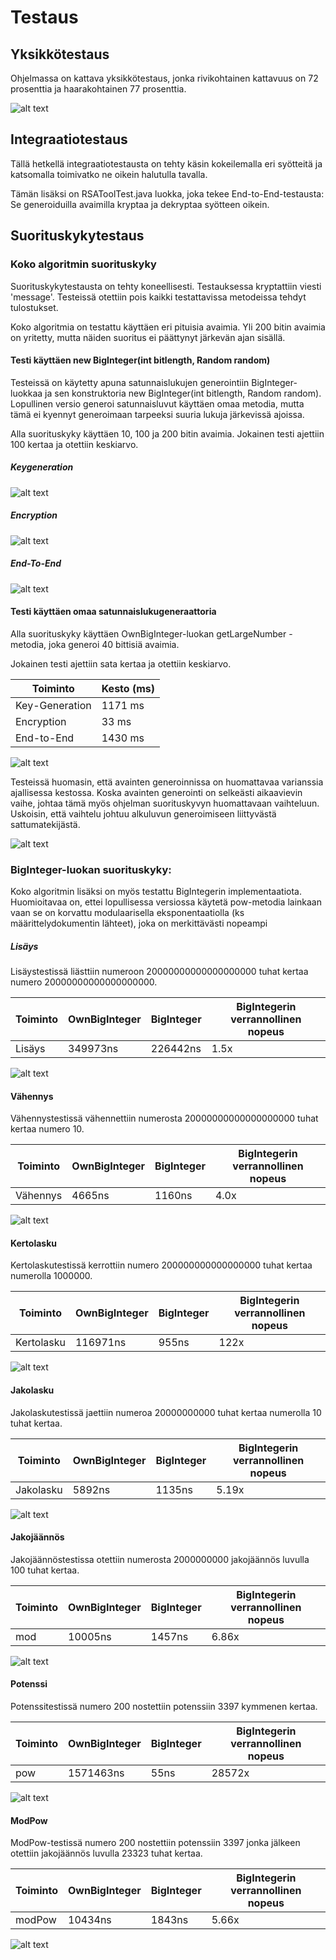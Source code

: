 # Testaus

## Yksikkötestaus
 
Ohjelmassa on kattava yksikkötestaus, jonka rivikohtainen kattavuus on 72 prosenttia ja haarakohtainen 77 prosenttia.

![alt text](https://github.com/Varjokorento/RaSkAslabra/blob/master/docs/Testausdokumentti/testaus2.PNG "Raportti")

## Integraatiotestaus

Tällä hetkellä integraatiotestausta on tehty käsin kokeilemalla eri syötteitä ja katsomalla toimivatko ne oikein halutulla tavalla. 

Tämän lisäksi on RSAToolTest.java luokka, joka tekee End-to-End-testausta: Se generoiduilla avaimilla kryptaa ja dekryptaa syötteen oikein. 

## Suorituskykytestaus

### Koko algoritmin suorituskyky

Suorituskykytestausta on tehty koneellisesti. Testauksessa kryptattiin viesti 'message'. Testeissä otettiin pois kaikki testattavissa metodeissa tehdyt tulostukset. 

Koko algoritmia on testattu käyttäen eri pituisia avaimia. Yli 200 bitin avaimia on yritetty, mutta näiden suoritus ei päättynyt järkevän ajan sisällä. 

#### Testi käyttäen new BigInteger(int bitlength, Random random)

Testeissä on käytetty apuna satunnaislukujen generointiin BigInteger-luokkaa ja sen konstruktoria new BigInteger(int bitlength, Random random). Lopullinen versio generoi satunnaisluvut käyttäen omaa metodia, mutta tämä ei kyennyt generoimaan tarpeeksi suuria lukuja järkevissä ajoissa. 

Alla suorituskyky käyttäen 10, 100 ja 200 bitin avaimia. Jokainen testi ajettiin 100 kertaa ja otettiin keskiarvo.

##### Keygeneration

![alt text](https://raw.githubusercontent.com/Varjokorento/RaSkAslabra/master/docs/Testausdokumentti/keygen.png)

##### Encryption


![alt text](https://raw.githubusercontent.com/Varjokorento/RaSkAslabra/master/docs/Testausdokumentti/Encryption.png)

##### End-To-End

![alt text](https://raw.githubusercontent.com/Varjokorento/RaSkAslabra/master/docs/Testausdokumentti/EndtoEnd.png)


#### Testi käyttäen omaa satunnaislukugeneraattoria

Alla suorituskyky käyttäen OwnBigInteger-luokan getLargeNumber -metodia, joka generoi 40 bittisiä avaimia.

Jokainen testi ajettiin sata kertaa ja otettiin keskiarvo.

|Toiminto | Kesto (ms) |
|---------|-----------|
| Key-Generation | 1171 ms |
| Encryption     | 33 ms |  
| End-to-End     | 1430 ms |  

![alt text](https://raw.githubusercontent.com/Varjokorento/RaSkAslabra/master/docs/Testausdokumentti/42bit.png)

Testeissä huomasin, että avainten generoinnissa on huomattavaa varianssia ajallisessa kestossa. Koska avainten generointi on selkeästi aikaavievin vaihe, johtaa tämä myös ohjelman suorituskyvyn huomattavaan vaihteluun. Uskoisin, että vaihtelu johtuu alkuluvun generoimiseen liittyvästä sattumatekijästä. 

![alt text](https://raw.githubusercontent.com/Varjokorento/RaSkAslabra/master/Dokumentaatio/Testausdokumentti/Varianssi.png)

### BigInteger-luokan suorituskyky:

Koko algoritmin lisäksi on myös testattu BigIntegerin implementaatiota. Huomioitavaa on, ettei lopullisessa versiossa käytetä pow-metodia lainkaan vaan se on korvattu modulaarisella eksponentaatiolla (ks määrittelydokumentin lähteet), joka on merkittävästi nopeampi


##### Lisäys

Lisäystestissä liästtiin numeroon 20000000000000000000 tuhat kertaa numero 20000000000000000000.  

| Toiminto   | OwnBigInteger | BigInteger | BigIntegerin verrannollinen nopeus |
|------------|---------------|------------|------------------------------------                                            
| Lisäys     | 349973ns      | 226442ns   | 1.5x                               |


![alt text](https://raw.githubusercontent.com/Varjokorento/RaSkAslabra/master/docs/Testausdokumentti/Lisäys.png)

#### Vähennys

Vähennystestissä vähennettiin numerosta 20000000000000000000 tuhat kertaa numero 10.

| Toiminto   | OwnBigInteger | BigInteger | BigIntegerin verrannollinen nopeus |
|------------|---------------|------------|------------------------------------|
| Vähennys   | 4665ns        | 1160ns     | 4.0x                               |


![alt text](https://raw.githubusercontent.com/Varjokorento/RaSkAslabra/master/docs/Testausdokumentti/vähennys.png)

#### Kertolasku

Kertolaskutestissä kerrottiin numero 200000000000000000 tuhat kertaa numerolla 1000000.

| Toiminto   | OwnBigInteger | BigInteger | BigIntegerin verrannollinen nopeus |
|------------|---------------|------------|------------------------------------|
| Kertolasku | 116971ns      | 955ns      | 122x                               |


![alt text](https://raw.githubusercontent.com/Varjokorento/RaSkAslabra/master/docs/Testausdokumentti/kertolasku.png)

#### Jakolasku

Jakolaskutestissä jaettiin numeroa 20000000000 tuhat kertaa numerolla 10 tuhat kertaa.

| Toiminto   | OwnBigInteger | BigInteger | BigIntegerin verrannollinen nopeus |
|------------|---------------|------------|------------------------------------|
| Jakolasku  | 5892ns        | 1135ns     | 5.19x                              |


![alt text](https://raw.githubusercontent.com/Varjokorento/RaSkAslabra/master/docs/Testausdokumentti/Jakolasku.png)

#### Jakojäännös

Jakojäännöstestissa otettiin numerosta 2000000000 jakojäännös luvulla 100 tuhat kertaa.

| Toiminto   | OwnBigInteger | BigInteger | BigIntegerin verrannollinen nopeus |
|------------|---------------|------------|------------------------------------|
| mod        | 10005ns       | 1457ns     | 6.86x                              |


![alt text](https://raw.githubusercontent.com/Varjokorento/RaSkAslabra/master/docs/Testausdokumentti/Jakojäännös.png)

#### Potenssi

Potenssitestissä numero 200 nostettiin potenssiin 3397 kymmenen kertaa. 

| Toiminto   | OwnBigInteger | BigInteger | BigIntegerin verrannollinen nopeus |
|------------|---------------|------------|------------------------------------|
| pow        | 1571463ns     | 55ns       | 28572x                             |


![alt text](https://raw.githubusercontent.com/Varjokorento/RaSkAslabra/master/docs/Testausdokumentti/potenssi.png)

#### ModPow

ModPow-testissä numero 200 nostettiin potenssiin 3397 jonka jälkeen otettiin jakojäännös luvulla 23323 tuhat kertaa.
   
| Toiminto   | OwnBigInteger | BigInteger | BigIntegerin verrannollinen nopeus |
|------------|---------------|------------|------------------------------------|
| modPow     | 10434ns       | 1843ns     | 5.66x                              |


![alt text](https://raw.githubusercontent.com/Varjokorento/RaSkAslabra/master/docs/Testausdokumentti/ModPow.png)


